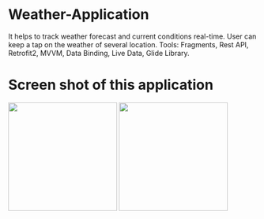 # Weather-Application
It helps to track weather forecast and current conditions real-time. User can keep a tap on the weather of several location.
Tools: Fragments, Rest API, Retrofit2, MVVM, Data Binding, Live Data, Glide Library.
# Screen shot of this application


<p float="left" >
<img src="https://user-images.githubusercontent.com/59121881/174301149-a883192a-63a0-4abd-b941-92b3fd8ac19e.jpg" width="220"/>
<img src="https://user-images.githubusercontent.com/59121881/174301160-ecf9f4b3-5d79-49cf-af83-6b81ceb39189.jpg" width="220"/>
</p>
